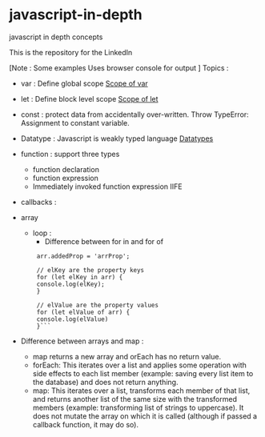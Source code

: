 # javascript-in-depth
javascript in depth concepts

This is the repository for the LinkedIn 

[Note : Some examples Uses browser console for output ]
Topics : 

* var : Define global scope [Scope of var](ScopeOfVariable/vars/vars.html)
* let : Define block level scope [Scope of let](ScopeOfVariable/let/let.html)
* const : protect data from accidentally over-written. Throw TypeError: Assignment to constant variable.
* Datatype : Javascript is weakly typed language [Datatypes](ScopeOfVariable/data-types/data-types.js) 
* function :  support three types
  * function declaration
  * function expression
  * Immediately invoked function expression IIFE

* callbacks : 
* array
  * loop : 
    * Difference between for in and for of  
     ```let arr = ['el1', 'el2', 'el3'];
      arr.addedProp = 'arrProp';
    
      // elKey are the property keys
      for (let elKey in arr) {
      console.log(elKey);
      }
    
      // elValue are the property values
      for (let elValue of arr) {
      console.log(elValue)
      }```
* Difference between arrays and map : 
  * map returns a new array and orEach has no return value.
  * forEach: This iterates over a list and applies some operation with side effects to each list member (example: saving every list item to the database) and does not return anything.
  * map: This iterates over a list, transforms each member of that list, and returns another list of the same size with the transformed members (example: transforming list of strings to uppercase). It does not mutate the array on which it is called (although if passed a callback function, it may do so).
  